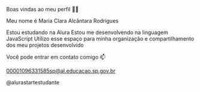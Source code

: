 Boas vindas ao meu perfil 💙💙

Meu nome é Maria Clara Alcântara Rodrigues

Estou estudando na Alura
Estou me desenvolvendo na linguagem JavaScript
Utilizo esse espaço para minha organização e compartilhamento dos meu projetos desenvolvido

Você pode entrar em contato comigo 📫

00001096331585sp@al.educacao.sp.gov.br

@alurastartestudante
